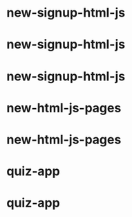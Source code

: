# new-signup-html-js
# new-signup-html-js
# new-signup-html-js
# new-html-js-pages
# new-html-js-pages
# quiz-app
# quiz-app
